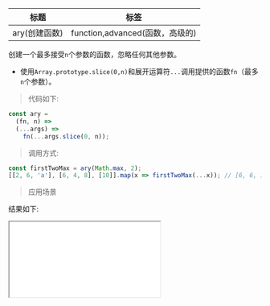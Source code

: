 | 标题          | 标签                            |
| ------------- | ------------------------------- |
| ary(创建函数) | function,advanced(函数，高级的) |

创建一个最多接受`n`个参数的函数，忽略任何其他参数。

- 使用`Array.prototype.slice(0,n)`和展开运算符`...`调用提供的函数`fn`（最多`n`个参数）。

> 代码如下:

```js
const ary =
  (fn, n) =>
  (...args) =>
    fn(...args.slice(0, n));
```

> 调用方式:

```js
const firstTwoMax = ary(Math.max, 2);
[[2, 6, 'a'], [6, 4, 8], [10]].map(x => firstTwoMax(...x)); // [6, 6, 10]
```

> 应用场景

<div class="code-editor" data-url="codes/javascript/html/ary.html" data-language="html"></div>

结果如下:

<iframe src="codes/javascript/html/ary.html"></iframe>
